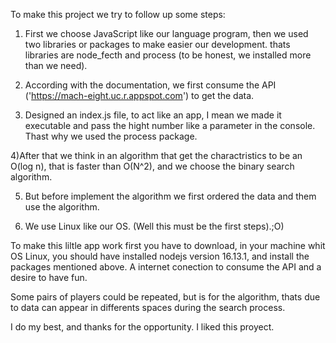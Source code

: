 To make this project we try to follow up some steps:

1) First we choose JavaScript like our language program, then we used two libraries or packages to make easier our development.
    thats libraries are node_fecth and process (to be honest, we installed more than we need).

2) According with the documentation, we first consume the API ('https://mach-eight.uc.r.appspot.com') to get the data.

3) Designed an index.js file, to act like an app, I mean we made it executable and pass the hight number like a parameter in the console. Thast why
    we used the process package.

4)After that we think in an algorithm that get the charactristics to be an O(log n), that is faster than O(N^2), and we choose the binary search    algorithm. 

5) But before implement the algorithm we first ordered the data and them use the algorithm. 

7) We use Linux like our OS. (Well this must be the first steps).;O)

To make this liltle app work first you have to download, in your machine whit OS Linux, you should have installed nodejs version 16.13.1, and install the packages mentioned above. A internet conection to consume the API and a desire to have fun.

Some pairs of players could be repeated, but is for the algorithm, thats due to data can appear in differents spaces during the search process.

I do my best, and thanks for the opportunity. I liked this proyect.

